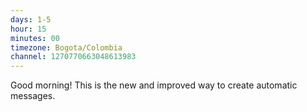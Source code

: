 ```yaml
---
days: 1-5
hour: 15
minutes: 00
timezone: Bogota/Colombia
channel: 1270770663048613983
---
```


Good morning! This is the new and improved way to create automatic messages.
